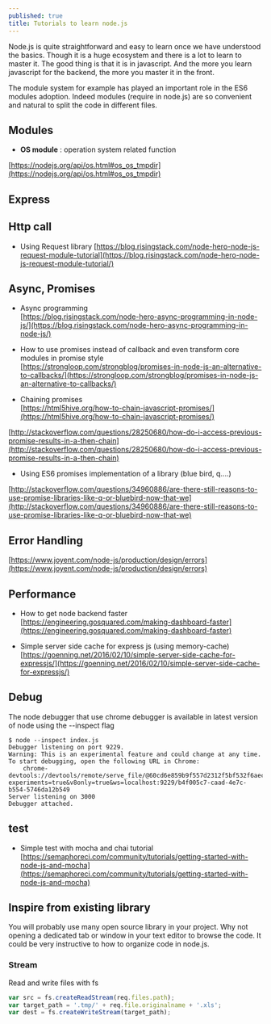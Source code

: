 ```yaml
---
published: true
title: Tutorials to learn node.js
---
```

Node.js is quite straightforward and easy to learn once we have understood the basics. Though it is a huge ecosystem and there is a lot to learn to master it. The good thing is that it is in javascript. And the more you learn javascript for the backend, the more you master it in the front.

The module system for example has played an important role in the ES6 modules adoption. Indeed modules (require in node.js) are so convenient and natural to split the code in different files.

## Modules

* **OS module** : operation system related function

[https://nodejs.org/api/os.html#os_os_tmpdir](https://nodejs.org/api/os.html#os_os_tmpdir)

## Express

## Http call

* Using Request library     [https://blog.risingstack.com/node-hero-node-js-request-module-tutorial](https://blog.risingstack.com/node-hero-node-js-request-module-tutorial/)

## Async, Promises

* Async programming    
[https://blog.risingstack.com/node-hero-async-programming-in-node-js/](https://blog.risingstack.com/node-hero-async-programming-in-node-js/)

* How to use promises instead of callback and even transform core modules in promise style     
[https://strongloop.com/strongblog/promises-in-node-js-an-alternative-to-callbacks/](https://strongloop.com/strongblog/promises-in-node-js-an-alternative-to-callbacks/)

* Chaining promises     
[https://html5hive.org/how-to-chain-javascript-promises/](https://html5hive.org/how-to-chain-javascript-promises/)
<script src="https://gist.github.com/sinsunsan/3b8081bec0fe45c17cfaf28a6542448c"></script>

[http://stackoverflow.com/questions/28250680/how-do-i-access-previous-promise-results-in-a-then-chain](http://stackoverflow.com/questions/28250680/how-do-i-access-previous-promise-results-in-a-then-chain)


* Using ES6 promises implementation of a library (blue bird, q....)

[http://stackoverflow.com/questions/34960886/are-there-still-reasons-to-use-promise-libraries-like-q-or-bluebird-now-that-we](http://stackoverflow.com/questions/34960886/are-there-still-reasons-to-use-promise-libraries-like-q-or-bluebird-now-that-we)

## Error Handling

[https://www.joyent.com/node-js/production/design/errors](https://www.joyent.com/node-js/production/design/errors)

## Performance

* How to get node backend faster    
[https://engineering.gosquared.com/making-dashboard-faster](https://engineering.gosquared.com/making-dashboard-faster)

* Simple server side cache for express js (using memory-cache)
[https://goenning.net/2016/02/10/simple-server-side-cache-for-expressjs/](https://goenning.net/2016/02/10/simple-server-side-cache-for-expressjs/)

## Debug

The node  debugger that use chrome debugger is available in latest version of node
using the --inspect flag

```
$ node --inspect index.js
Debugger listening on port 9229.
Warning: This is an experimental feature and could change at any time.
To start debugging, open the following URL in Chrome:
    chrome-devtools://devtools/remote/serve_file/@60cd6e859b9f557d2312f5bf532f6aec5f284980/inspector.html?experiments=true&v8only=true&ws=localhost:9229/b4f005c7-caad-4e7c-b554-5746da12b549
Server listening on 3000
Debugger attached.
```

## test

* Simple test with mocha and chai tutorial      
[https://semaphoreci.com/community/tutorials/getting-started-with-node-js-and-mocha](https://semaphoreci.com/community/tutorials/getting-started-with-node-js-and-mocha)

## Inspire from existing library

You will probably use many open source library in your project.
Why not opening a dedicated tab or window in your text editor to browse the code.
It could be very instructive to how to organize code in node.js.


### Stream

Read and write files with fs
```js
var src = fs.createReadStream(req.files.path);
var target_path = '.tmp/' + req.file.originalname + '.xls';
var dest = fs.createWriteStream(target_path);
```
